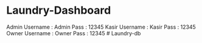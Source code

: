 ﻿# Laundry-Dashboard
 Admin 
Username : Admin 
Pass : 12345 
Kasir 
Username : Kasir 
Pass : 12345 
Owner 
Username : Owner 
Pass : 12345
#   L a u n d r y - d b  
 